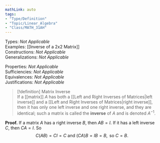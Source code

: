 ```yaml
---  
mathLink: auto  
tags:  
- "Type/Definition"  
- "Topic/Linear_Algebra"  
- "Class/MATH_31AH"  
---  
```

Types: <i>Not Applicable</i>  
Examples: [[Inverse of a 2x2 Matrix]]  
Constructions: <i>Not Applicable</i>  
Generalizations: <i>Not Applicable</i>  
  
Properties: <i>Not Applicable</i>  
Sufficiencies: <i>Not Applicable</i>  
Equivalences: <i>Not Applicable</i>  
Justifications: <i>Not Applicable</i>  
  
> [!definition] Matrix Inverse  
> If a [[matrix]] $A$ has both a [[Left and Right Inverses of Matrices|left inverse]] and a [[Left and Right Inverses of Matrices|right inverse]], then it has only one left inverse and one right inverse, and they are identical; such a matrix is called the **inverse** of $A$ and is denoted $A^{-1}$.  
  
**Proof.** If a matrix $A$ has a right inverse $B$, then $AB=I$. If it has a left inverse $C$, then $CA=I$. So  
$$C(AB)=CI=C\text{ and }(CA)B=IB=B,\text{ so }C=B.$$  
